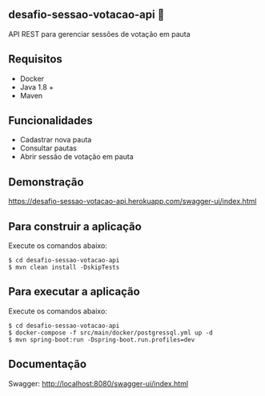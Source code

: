 desafio-sessao-votacao-api :construction:
------------------------

API REST para gerenciar sessões de votação em pauta

Requisitos
------------------------

- Docker
- Java 1.8 +
- Maven

Funcionalidades
------------------------

- Cadastrar nova pauta
- Consultar pautas
- Abrir sessão de votação em pauta

Demonstração
------------------------

<https://desafio-sessao-votacao-api.herokuapp.com/swagger-ui/index.html>


Para construir a aplicação
------------------------

Execute os comandos abaixo:

	$ cd desafio-sessao-votacao-api
	$ mvn clean install -DskipTests

Para executar a aplicação
------------------------

Execute os comandos abaixo:

	$ cd desafio-sessao-votacao-api
	$ docker-compose -f src/main/docker/postgressql.yml up -d
	$ mvn spring-boot:run -Dspring-boot.run.profiles=dev

Documentação
------------------------

Swagger: <http://localhost:8080/swagger-ui/index.html>
